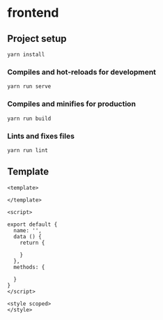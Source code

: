 # frontend

## Project setup
```
yarn install
```

### Compiles and hot-reloads for development
```
yarn run serve
```

### Compiles and minifies for production
```
yarn run build
```

### Lints and fixes files
```
yarn run lint
```


## Template

```
<template>

</template>

<script>

export default {
  name: '',
  data () {
    return {

    }
  },
  methods: {
      
  }
}
</script>

<style scoped>
</style>
```